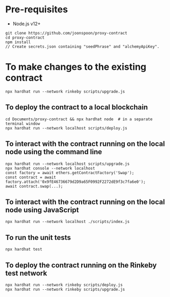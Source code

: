 # Pre-requisites
- Node.js v12+
```
git clone https://github.com/joonspoon/proxy-contract
cd proxy-contract
npm install
// Create secrets.json containing "seedPhrase" and "alchemyApiKey".
```

# To make changes to the existing contract
```
npx hardhat run --network rinkeby scripts/upgrade.js
```

## To deploy the contract to a local blockchain
```
cd Documents/proxy-contract && npx hardhat node  # in a separate terminal window
npx hardhat run --network localhost scripts/deploy.js
```

## To interact with the contract running on the local node using the command line
```
npx hardhat run --network localhost scripts/upgrade.js
npx hardhat console --network localhost
const factory = await ethers.getContractFactory('Swap');
const contract = await factory.attach('0x9fE46736679d2D9a65F0992F2272dE9f3c7fa6e0');
await contract.swap(...);
```

## To interact with the contract running on the local node using JavaScript
```
npx hardhat run --network localhost ./scripts/index.js
```

## To run the unit tests
```
npx hardhat test
```

## To deploy the contract running on the Rinkeby test network
```
npx hardhat run --network rinkeby scripts/deploy.js
npx hardhat run --network rinkeby scripts/upgrade.js
```

